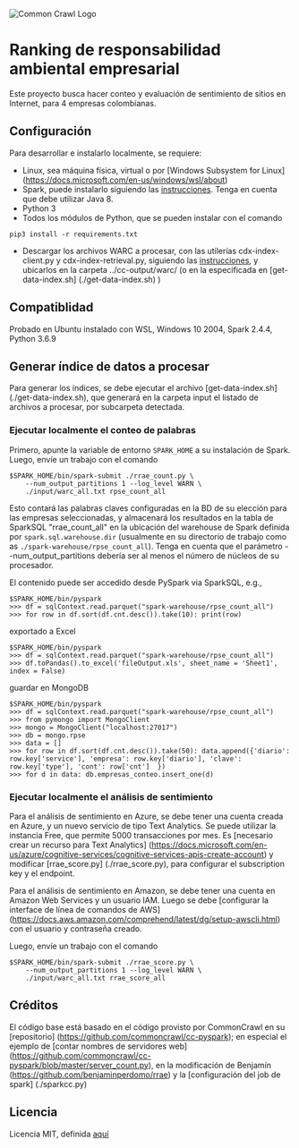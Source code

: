 ![Common Crawl Logo](https://commoncrawl.org/wp-content/uploads/2016/12/logocommoncrawl.png)

# Ranking de responsabilidad ambiental empresarial

Este proyecto busca hacer conteo y evaluación de sentimiento de sitios en Internet, para 4 empresas colombianas.


## Configuración

Para desarrollar e instalarlo localmente, se requiere:
* Linux, sea máquina física, virtual o por [Windows Subsystem for Linux] (https://docs.microsoft.com/en-us/windows/wsl/about)
* Spark, puede instalarlo siguiendo las [instrucciones](https://spark.apache.org/docs/latest/). Tenga en cuenta que debe utilizar Java 8.
* Python 3
* Todos los módulos de Python, que se pueden instalar con el comando
```
pip3 install -r requirements.txt
```
* Descargar los archivos WARC a procesar, con las utilerías cdx-index-client.py y cdx-index-retrieval.py, siguiendo las [instrucciones](https://liyanxu.blog/2019/01/19/retrieve-archived-pages-using-commoncrawl-index/), y ubicarlos en la carpeta ../cc-output/warc/ (o en la especificada en [get-data-index.sh] (./get-data-index.sh) )


## Compatiblidad

Probado en Ubuntu instalado con WSL, Windows 10 2004, Spark 2.4.4, Python 3.6.9


## Generar índice de datos a procesar

Para generar los índices, se debe ejecutar el archivo [get-data-index.sh] (./get-data-index.sh), que generará en la carpeta input el listado de archivos a procesar, por subcarpeta detectada.


### Ejecutar localmente el conteo de palabras

Primero, apunte la variable de entorno `SPARK_HOME` a su instalación de Spark. 
Luego, envíe un trabajo con el comando

```
$SPARK_HOME/bin/spark-submit ./rrae_count.py \
	--num_output_partitions 1 --log_level WARN \
	./input/warc_all.txt rpse_count_all
```

Esto contará las palabras claves configuradas en la BD de su elección para las empresas seleccionadas, y almacenará los resultados en la tabla de SparkSQL "rrae_count_all" en la ubicación del warehouse de Spark definida por `spark.sql.warehouse.dir` (usualmente en su directorio de trabajo como as `./spark-warehouse/rpse_count_all`). Tenga en cuenta que el parámetro --num_output_partitions debería ser al menos el número de núcleos de su procesador.


El contenido puede ser accedido desde PySpark via SparkSQL, e.g.,

```
$SPARK_HOME/bin/pyspark
>>> df = sqlContext.read.parquet("spark-warehouse/rpse_count_all")
>>> for row in df.sort(df.cnt.desc()).take(10): print(row)

```

exportado a Excel 
```
$SPARK_HOME/bin/pyspark
>>> df = sqlContext.read.parquet("spark-warehouse/rpse_count_all")
>>> df.toPandas().to_excel('fileOutput.xls', sheet_name = 'Sheet1', index = False)
```


guardar en MongoDB 
```
$SPARK_HOME/bin/pyspark
>>> df = sqlContext.read.parquet("spark-warehouse/rpse_count_all")
>>> from pymongo import MongoClient
>>> mongo = MongoClient("localhost:27017")
>>> db = mongo.rpse
>>> data = []
>>> for row in df.sort(df.cnt.desc()).take(50): data.append({'diario': row.key['service'], 'empresa': row.key['diario'], 'clave': row.key['type'], 'cont': row['cnt']  })
>>> for d in data: db.empresas_conteo.insert_one(d)
```
### Ejecutar localmente el análisis de sentimiento

Para el análisis de sentimiento en Azure, se debe tener una cuenta creada en Azure, y un nuevo servicio de tipo Text Analytics. Se puede utilizar la instancia Free, que permite 5000 transacciones por mes. Es [necesario crear un recurso para Text Analytics] (https://docs.microsoft.com/en-us/azure/cognitive-services/cognitive-services-apis-create-account) y modificar [rrae_score.py] (./rrae_score.py), para configurar el subscription key y el endpoint.

Para el análisis de sentimiento en Amazon, se debe tener una cuenta en Amazon Web Services y un usuario IAM. Luego se debe [configurar la interface de línea de comandos de AWS] (https://docs.aws.amazon.com/comprehend/latest/dg/setup-awscli.html) con el usuario y contraseña creado.

Luego, envíe un trabajo con el comando

```
$SPARK_HOME/bin/spark-submit ./rrae_score.py \
	--num_output_partitions 1 --log_level WARN \
	./input/warc_all.txt rrae_score_all
```


## Créditos

El código base está basado en el código provisto por CommonCrawl en su [repositorio] (https://github.com/commoncrawl/cc-pyspark); en especial el ejemplo de [contar nombres de servidores web] (https://github.com/commoncrawl/cc-pyspark/blob/master/server_count.py), en la modificación de Benjamín (https://github.com/benjaminperdomo/rrae) y la [configuración del job de spark] (./sparkcc.py)

## Licencia

Licencia MIT, definida [aquí](./LICENSE)
